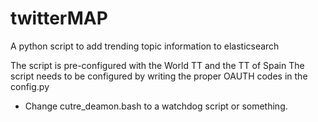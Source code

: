# twitterMAP
A python script to add trending topic information to elasticsearch

The script is pre-configured with the World TT and the TT of Spain 
The script needs to be configured by writing the proper OAUTH codes in the config.py

* Change cutre_deamon.bash to a watchdog script or something.

